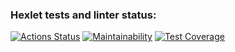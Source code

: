 ### Hexlet tests and linter status:
[![Actions Status](https://github.com/NeishchenkoAlex/python-project-50/actions/workflows/hexlet-check.yml/badge.svg)](https://github.com/NeishchenkoAlex/python-project-50/actions)   [![Maintainability](https://api.codeclimate.com/v1/badges/0f65beb26ed228d1329f/maintainability)](https://codeclimate.com/github/NeishchenkoAlex/python-project-50/maintainability)    [![Test Coverage](https://api.codeclimate.com/v1/badges/0f65beb26ed228d1329f/test_coverage)](https://codeclimate.com/github/NeishchenkoAlex/python-project-50/test_coverage)